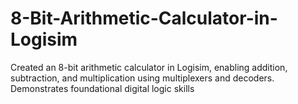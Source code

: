 # 8-Bit-Arithmetic-Calculator-in-Logisim
Created an 8-bit arithmetic calculator in Logisim, enabling addition, subtraction, and multiplication using multiplexers and decoders. Demonstrates foundational digital logic skills
